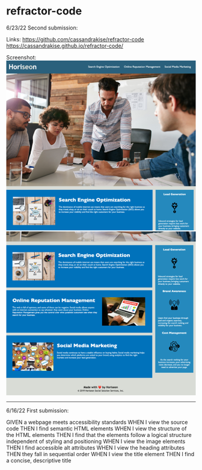 # refractor-code
6/23/22 Second submission:

Links:
https://github.com/cassandrakise/refractor-code 
https://cassandrakise.github.io/refractor-code/

Screenshot:
![ScreenShot](refractorCodeScreenshot1.png)
![ScreenShot](refractorCodeScreenshot2.png)
________________
6/16/22 First submission:

GIVEN a webpage meets accessibility standards
WHEN I view the source code
THEN I find semantic HTML elements
WHEN I view the structure of the HTML elements
THEN I find that the elements follow a logical structure independent of styling and positioning
WHEN I view the image elements
THEN I find accessible alt attributes
WHEN I view the heading attributes
THEN they fall in sequential order
WHEN I view the title element
THEN I find a concise, descriptive title

